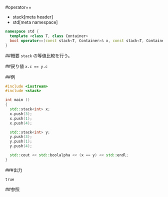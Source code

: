 #operator==
* stack[meta header]
* std[meta namespace]

```cpp
namespace std {
  template <class T, class Container>
  bool operator==(const stack<T, Container>& x, const stack<T, Container>& y);
}
```

##概要
`stack` の等値比較を行う。


##戻り値
`x.c == y.c`


##例
```cpp
#include <iostream>
#include <stack>

int main ()
{
  std::stack<int> x;
  x.push(3);
  x.push(1);
  x.push(4);

  std::stack<int> y;
  y.push(3);
  y.push(1);
  y.push(4);

  std::cout << std::boolalpha << (x == y) << std::endl;
}
```

###出力
```
true
```

##参照


